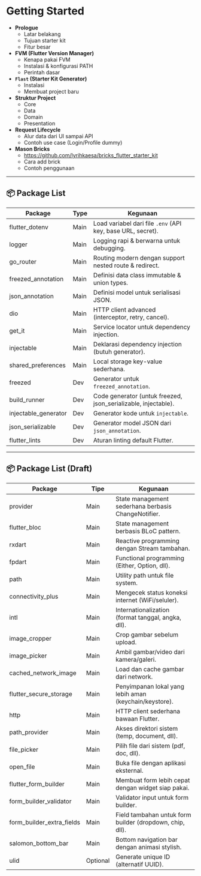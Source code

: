 # Getting Started

- **Prologue**
   * Latar belakang
   * Tujuan starter kit
   * Fitur besar
- **FVM (Flutter Version Manager)**
   * Kenapa pakai FVM
   * Instalasi & konfigurasi PATH
   * Perintah dasar
- **`Flast` (Starter Kit Generator)**
   * Instalasi
   * Membuat project baru
- **Struktur Project**
   * Core
   * Data
   * Domain
   * Presentation
- **Request Lifecycle**
   * Alur data dari UI sampai API
   * Contoh use case (Login/Profile dummy)
- **Mason Bricks**
   * https://github.com/lyrihkaesa/bricks_flutter_starter_kit
   * Cara add brick
   * Contoh penggunaan

---
## 📦 Package List

| Package              | Type   | Kegunaan                                                      |
|-----------------------|--------|---------------------------------------------------------------|
| flutter_dotenv       | Main   | Load variabel dari file `.env` (API key, base URL, secret).   |
| logger               | Main   | Logging rapi & berwarna untuk debugging.                      |
| go_router            | Main   | Routing modern dengan support nested route & redirect.        |
| freezed_annotation   | Main   | Definisi data class immutable & union types.                  |
| json_annotation      | Main   | Definisi model untuk serialisasi JSON.                        |
| dio                  | Main   | HTTP client advanced (interceptor, retry, cancel).            |
| get_it               | Main   | Service locator untuk dependency injection.                   |
| injectable           | Main   | Deklarasi dependency injection (butuh generator).             |
| shared_preferences   | Main   | Local storage key-value sederhana.                            |
| freezed              | Dev    | Generator untuk `freezed_annotation`.                         |
| build_runner         | Dev    | Code generator (untuk freezed, json_serializable, injectable). |
| injectable_generator | Dev    | Generator kode untuk `injectable`.                            |
| json_serializable    | Dev    | Generator model JSON dari `json_annotation`.                   |
| flutter_lints        | Dev    | Aturan linting default Flutter.                               |

---

## 📦 Package List (Draft)

| Package                   | Tipe     | Kegunaan                                                                 |
|----------------------------|----------|--------------------------------------------------------------------------|
| provider                  | Main     | State management sederhana berbasis ChangeNotifier.                      |
| flutter_bloc              | Main     | State management berbasis BLoC pattern.                                  |
| rxdart                    | Main     | Reactive programming dengan Stream tambahan.                             |
| fpdart                    | Main     | Functional programming (Either, Option, dll).                            |
| path                      | Main     | Utility path untuk file system.                                          |
| connectivity_plus         | Main     | Mengecek status koneksi internet (WiFi/seluler).                         |
| intl                      | Main     | Internationalization (format tanggal, angka, dll).                       |
| image_cropper             | Main     | Crop gambar sebelum upload.                                              |
| image_picker              | Main     | Ambil gambar/video dari kamera/galeri.                                   |
| cached_network_image      | Main     | Load dan cache gambar dari network.                                      |
| flutter_secure_storage    | Main     | Penyimpanan lokal yang lebih aman (keychain/keystore).                   |
| http                      | Main     | HTTP client sederhana bawaan Flutter.                                    |
| path_provider             | Main     | Akses direktori sistem (temp, document, dll).                            |
| file_picker               | Main     | Pilih file dari sistem (pdf, doc, dll).                                  |
| open_file                 | Main     | Buka file dengan aplikasi eksternal.                                     |
| flutter_form_builder      | Main     | Membuat form lebih cepat dengan widget siap pakai.                       |
| form_builder_validator    | Main     | Validator input untuk form builder.                                      |
| form_builder_extra_fields | Main     | Field tambahan untuk form builder (dropdown, chip, dll).                 |
| salomon_bottom_bar        | Main     | Bottom navigation bar dengan animasi stylish.                            |
| ulid                      | Optional | Generate unique ID (alternatif UUID).                                    |
